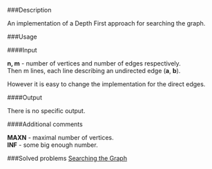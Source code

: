 ###Description

An implementation of a Depth First approach for searching the graph.

###Usage

####Input

<b>n, m</b> - number of vertices and number of edges respectively. <br>
Then m lines, each line describing an undirected edge (<b>a</b>, <b>b</b>). <br> 

However it is easy to change the implementation for the direct edges. 

####Output

There is no specific output.

####Additional comments

<b>MAXN</b> - maximal number of vertices. <br>
<b>INF</b> - some big enough number. <br>

###Solved problems
[Searching the Graph](http://pl.spoj.com/problems/TDBFS/) <br>
